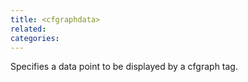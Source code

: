 ```yaml
---
title: <cfgraphdata>
related:
categories:
---
```


Specifies a data point to be displayed by a cfgraph tag.